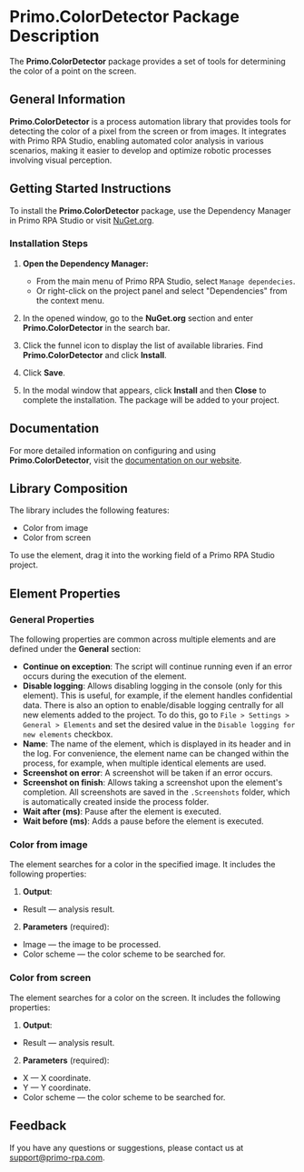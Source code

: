 # Primo.ColorDetector Package Description

The **Primo.ColorDetector** package provides a set of tools for determining the color of a point on the screen.

## General Information

**Primo.ColorDetector** is a process automation library that provides tools for detecting the color of a pixel from the screen or from images. It integrates with Primo RPA Studio, enabling automated color analysis in various scenarios, making it easier to develop and optimize robotic processes involving visual perception.

## Getting Started Instructions

To install the **Primo.ColorDetector** package, use the Dependency Manager in Primo RPA Studio or visit [NuGet.org](https://www.nuget.org/).

### Installation Steps

1. **Open the Dependency Manager:**
   - From the main menu of Primo RPA Studio, select `Manage dependecies`.
   - Or right-click on the project panel and select "Dependencies" from the context menu.

2. In the opened window, go to the **NuGet.org** section and enter **Primo.ColorDetector** in the search bar.

3. Click the funnel icon to display the list of available libraries. Find **Primo.ColorDetector** and click **Install**.

4. Click **Save**.

5. In the modal window that appears, click **Install** and then **Close** to complete the installation. The package will be added to your project.

## Documentation

For more detailed information on configuring and using **Primo.ColorDetector**, visit the [documentation on our website](https://docs.primo-rpa.com).

## Library Composition

The library includes the following features:

- Color from image
- Color from screen

To use the element, drag it into the working field of a Primo RPA Studio project.

## Element Properties

### General Properties

The following properties are common across multiple elements and are defined under the **General** section:

- **Continue on exception**: The script will continue running even if an error occurs during the execution of the element.
- **Disable logging**: Allows disabling logging in the console (only for this element). This is useful, for example, if the element handles confidential data. There is also an option to enable/disable logging centrally for all new elements added to the project. To do this, go to `File > Settings > General > Elements` and set the desired value in the `Disable logging for new elements` checkbox.
- **Name**: The name of the element, which is displayed in its header and in the log. For convenience, the element name can be changed within the process, for example, when multiple identical elements are used.
- **Screenshot on error**: A screenshot will be taken if an error occurs.
- **Screenshot on finish**: Allows taking a screenshot upon the element's completion. All screenshots are saved in the `.Screenshots` folder, which is automatically created inside the process folder.
- **Wait after (ms)**: Pause after the element is executed.
- **Wait before (ms)**: Adds a pause before the element is executed.

### Color from image

The element searches for a color in the specified image. It includes the following properties:

1. **Output**:
  - Result — analysis result.
2. **Parameters** (required):
  - Image — the image to be processed.
  - Color scheme — the color scheme to be searched for.

### Color from screen

The element searches for a color on the screen. It includes the following properties:

1. **Output**:
  - Result — analysis result.
2. **Parameters** (required):
  - X — X coordinate.
  - Y — Y coordinate.
  - Color scheme — the color scheme to be searched for.

## Feedback

If you have any questions or suggestions, please contact us at [support@primo-rpa.com](mailto:support@primo-rpa.com).


